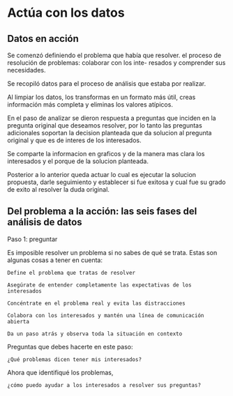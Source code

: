 # Actúa con los datos

## Datos en acción

Se comenzó definiendo el problema que había que resolver. el proceso de resolución de problemas: colaborar con los inte-
resados y comprender sus necesidades.

Se recopiló datos para el proceso de análisis que estaba por realizar.

Al limpiar los datos, los transformas en un formato más útil, creas información más completa y eliminas los valores
atípicos.

En el paso de analizar se dieron respuesta a preguntas que inciden en la pregunta original que deseamos resolver, por lo
tanto las preguntas adicionales soportan la decision planteada que da solucion al pregunta original y que es de interes
de los interesados.

Se comparte la informacion en graficos y de la manera mas clara los interesados y el porque de la solucion planteada.

Posterior a lo anterior queda actuar lo cual es ejecutar la solucion propuesta, darle seguimiento y establecer si fue
exitosa y cual fue su grado de exito al resolver la duda original.

## Del problema a la acción: las seis fases del análisis de datos

Paso 1: preguntar

Es imposible resolver un problema si no sabes de qué se trata. Estas son algunas cosas a tener en cuenta:

    Define el problema que tratas de resolver

    Asegúrate de entender completamente las expectativas de los interesados

    Concéntrate en el problema real y evita las distracciones

    Colabora con los interesados y mantén una línea de comunicación abierta

    Da un paso atrás y observa toda la situación en contexto

Preguntas que debes hacerte en este paso:

    ¿Qué problemas dicen tener mis interesados?

Ahora que identifiqué los problemas,

    ¿cómo puedo ayudar a los interesados a resolver sus preguntas?
